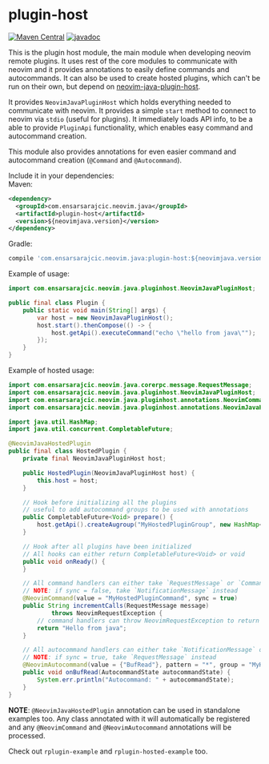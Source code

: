 # plugin-host

[![Maven Central](https://maven-badges.herokuapp.com/maven-central/com.ensarsarajcic.neovim.java/core-rpc/badge.svg)](https://maven-badges.herokuapp.com/maven-central/com.ensarsarajcic.neovim.java/plugin-host)
[![javadoc](https://javadoc.io/badge2/com.ensarsarajcic.neovim.java/core-rpc/javadoc.svg)](https://javadoc.io/doc/com.ensarsarajcic.neovim.java/plugin-host)

This is the plugin host module, the main module when developing neovim remote plugins. It uses rest of the core modules to communicate with neovim and it provides annotations to easily define commands and autocommands. It can also be used to create hosted plugins, which can't be run on their own, but depend on [neovim-java-plugin-host](https://github.com/esensar/neovim-java-plugin-host).

It provides `NeovimJavaPluginHost` which holds everything needed to communicate with neovim. It provides a simple `start` method to connect to neovim via `stdio` (useful for plugins). It immediately loads API info, to be a able to provide `PluginApi` functionality, which enables easy command and autocommand creation.

This module also provides annotations for even easier command and autocommand creation (`@Command` and `@Autocommand`).

Include it in your dependencies:  
Maven:  
```xml
<dependency>
  <groupId>com.ensarsarajcic.neovim.java</groupId>
  <artifactId>plugin-host</artifactId>
  <version>${neovimjava.version}</version>
</dependency>
```
Gradle:  
```groovy
compile 'com.ensarsarajcic.neovim.java:plugin-host:${neovimjava.version}'
```

Example of usage:

```java
import com.ensarsarajcic.neovim.java.pluginhost.NeovimJavaPluginHost;

public final class Plugin {
    public static void main(String[] args) {
        var host = new NeovimJavaPluginHost();
        host.start().thenCompose(() -> {
            host.getApi().executeCommand("echo \"hello from java\"");
        });
    }
}
```

Example of hosted usage:

```java
import com.ensarsarajcic.neovim.java.corerpc.message.RequestMessage;
import com.ensarsarajcic.neovim.java.pluginhost.NeovimJavaPluginHost;
import com.ensarsarajcic.neovim.java.pluginhost.annotations.NeovimCommand;
import com.ensarsarajcic.neovim.java.pluginhost.annotations.NeovimJavaHostedPlugin;

import java.util.HashMap;
import java.util.concurrent.CompletableFuture;

@NeovimJavaHostedPlugin
public final class HostedPlugin {
    private final NeovimJavaPluginHost host;

    public HostedPlugin(NeovimJavaPluginHost host) {
        this.host = host;
    }

    // Hook before initializing all the plugins
    // useful to add autocommand groups to be used with annotations
    public CompletableFuture<Void> prepare() {
        host.getApi().createAugroup("MyHostedPluginGroup", new HashMap<>());
    }

    // Hook after all plugins have been initialized
    // All hooks can either return CompletableFuture<Void> or void
    public void onReady() {
    }

    // All command handlers can either take `RequestMessage` or `CommandState`
    // NOTE: if sync = false, take `NotificationMessage` instead
    @NeovimCommand(value = "MyHostedPluginCommand", sync = true)
    public String incrementCalls(RequestMessage message)
            throws NeovimRequestException {
        // command handlers can throw NeovimRequestException to return error to neovim
        return "Hello from java";
    }

    // All autocommand handlers can either take `NotificationMessage` or `AutocommandState`
    // NOTE: if sync = true, take `RequestMessage` instead
    @NeovimAutocommand(value = {"BufRead"}, pattern = "*", group = "MyHostedPluginGroup")
    public void onBufRead(AutocommandState autocommandState) {
        System.err.println("Autocommand: " + autocommandState);
    }
}
```

**NOTE**: `@NeovimJavaHostedPlugin` annotation can be used in standalone examples too. Any class annotated with it will automatically be registered and any `@NeovimCommand` and `@NeovimAutocommand` annotations will be processed.

Check out `rplugin-example` and `rplugin-hosted-example` too.
